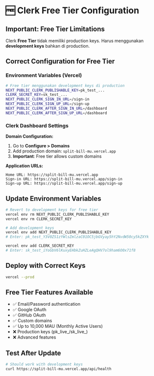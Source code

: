 # 🆓 Clerk Free Tier Configuration

## Important: Free Tier Limitations

Clerk **Free Tier** tidak memiliki production keys. Harus menggunakan **development keys** bahkan di production.

## Correct Configuration for Free Tier

### Environment Variables (Vercel)
```bash
# Free tier menggunakan development keys di production
NEXT_PUBLIC_CLERK_PUBLISHABLE_KEY=pk_test_...
CLERK_SECRET_KEY=sk_test_...
NEXT_PUBLIC_CLERK_SIGN_IN_URL=/sign-in
NEXT_PUBLIC_CLERK_SIGN_UP_URL=/sign-up
NEXT_PUBLIC_CLERK_AFTER_SIGN_IN_URL=/dashboard
NEXT_PUBLIC_CLERK_AFTER_SIGN_UP_URL=/dashboard
```

### Clerk Dashboard Settings

**Domain Configuration:**
1. Go to **Configure > Domains**
2. Add production domain: `split-bill-mu.vercel.app`
3. **Important**: Free tier allows custom domains

**Application URLs:**
```
Home URL: https://split-bill-mu.vercel.app
Sign-in URL: https://split-bill-mu.vercel.app/sign-in
Sign-up URL: https://split-bill-mu.vercel.app/sign-up
```

## Update Environment Variables

```bash
# Revert to development keys for free tier
vercel env rm NEXT_PUBLIC_CLERK_PUBLISHABLE_KEY
vercel env rm CLERK_SECRET_KEY

# Add development keys
vercel env add NEXT_PUBLIC_CLERK_PUBLISHABLE_KEY
# Enter: pk_test_Y3V0ZS1zYWlsZmlzaC01OC5jbGVyay5hY2NvdW50cy5kZXYk

vercel env add CLERK_SECRET_KEY
# Enter: sk_test_iYoGbV6lKuxyEHbkZuHZLeAgQHV7ol9ham6O0x71f8
```

## Deploy with Correct Keys

```bash
vercel --prod
```

## Free Tier Features Available
- ✅ Email/Password authentication
- ✅ Google OAuth
- ✅ GitHub OAuth
- ✅ Custom domains
- ✅ Up to 10,000 MAU (Monthly Active Users)
- ❌ Production keys (pk_live_/sk_live_)
- ❌ Advanced features

## Test After Update
```bash
# Should work with development keys
curl https://split-bill-mu.vercel.app/api/health
```